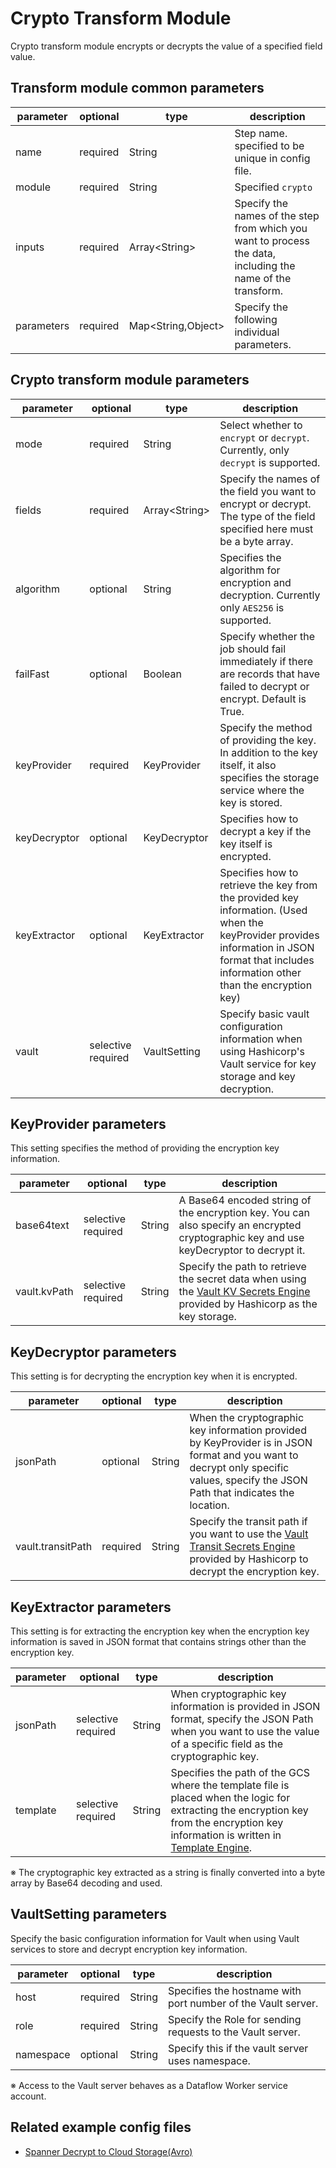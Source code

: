 # Crypto Transform Module

Crypto transform module encrypts or decrypts the value of a specified field value.

## Transform module common parameters

| parameter | optional | type | description |
| --- | --- | --- | --- |
| name | required | String | Step name. specified to be unique in config file. |
| module | required | String | Specified `crypto` |
| inputs | required | Array<String\> | Specify the names of the step from which you want to process the data, including the name of the transform. |
| parameters | required | Map<String,Object\> | Specify the following individual parameters. |

## Crypto transform module parameters

| parameter | optional | type | description |
| --- | --- | --- | --- |
| mode | required | String | Select whether to `encrypt` or `decrypt`. Currently, only `decrypt` is supported. |
| fields | required | Array<String\> | Specify the names of the field you want to encrypt or decrypt. The type of the field specified here must be a byte array. |
| algorithm | optional | String | Specifies the algorithm for encryption and decryption. Currently only `AES256` is supported. |
| failFast | optional | Boolean | Specify whether the job should fail immediately if there are records that have failed to decrypt or encrypt. Default is True. |
| keyProvider | required | KeyProvider | Specify the method of providing the key. In addition to the key itself, it also specifies the storage service where the key is stored. |
| keyDecryptor | optional | KeyDecryptor | Specifies how to decrypt a key if the key itself is encrypted. |
| keyExtractor | optional | KeyExtractor | Specifies how to retrieve the key from the provided key information. (Used when the keyProvider provides information in JSON format that includes information other than the encryption key) |
| vault | selective required | VaultSetting | Specify basic vault configuration information when using Hashicorp's Vault service for key storage and key decryption. |

## KeyProvider parameters

This setting specifies the method of providing the encryption key information.

| parameter | optional | type | description |
| --- | --- | --- | --- |
| base64text | selective required | String | A Base64 encoded string of the encryption key. You can also specify an encrypted cryptographic key and use keyDecryptor to decrypt it. |
| vault.kvPath | selective required | String | Specify the path to retrieve the secret data when using the [Vault KV Secrets Engine](https://www.vaultproject.io/docs/secrets/kv/kv-v2) provided by Hashicorp as the key storage. |

## KeyDecryptor parameters

This setting is for decrypting the encryption key when it is encrypted.

| parameter | optional | type | description |
| --- | --- | --- | --- |
| jsonPath | optional | String | When the cryptographic key information provided by KeyProvider is in JSON format and you want to decrypt only specific values, specify the JSON Path that indicates the location. |
| vault.transitPath | required | String | Specify the transit path if you want to use the [Vault Transit Secrets Engine](https://www.vaultproject.io/api-docs/secret/transit) provided by Hashicorp to decrypt the encryption key. |

## KeyExtractor parameters

This setting is for extracting the encryption key when the encryption key information is saved in JSON format that contains strings other than the encryption key.

| parameter | optional | type | description |
| --- | --- | --- | --- |
| jsonPath | selective required | String | When cryptographic key information is provided in JSON format, specify the JSON Path when you want to use the value of a specific field as the cryptographic key. |
| template | selective required | String | Specifies the path of the GCS where the template file is placed when the logic for extracting the encryption key from the encryption key information is written in [Template Engine](https://freemarker.apache.org/). |

※ The cryptographic key extracted as a string is finally converted into a byte array by Base64 decoding and used.

## VaultSetting parameters

Specify the basic configuration information for Vault when using Vault services to store and decrypt encryption key information.

| parameter | optional | type | description |
| --- | --- | --- | --- |
| host | required | String | Specifies the hostname with port number of the Vault server. |
| role | required | String | Specify the Role for sending requests to the Vault server. |
| namespace | optional | String | Specify this if the vault server uses namespace. |

※ Access to the Vault server behaves as a Dataflow Worker service account.

## Related example config files

* [Spanner Decrypt to Cloud Storage(Avro)](../../../../examples/spanner-to-decrypt-to-avro.json)
